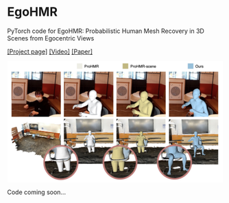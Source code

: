 # EgoHMR
PyTorch code for EgoHMR: Probabilistic Human Mesh Recovery in 3D Scenes from Egocentric Views

[[Project page]](https://sanweiliti.github.io/egohmr/egohmr.html) 
[[Video]](https://www.youtube.com/watch?v=Fh5vtB2pbq0) 
[[Paper]](https://arxiv.org/pdf/2304.06024.pdf)

<img src="images/teaser.jpg" width = 900 align=middle>

Code coming soon...
